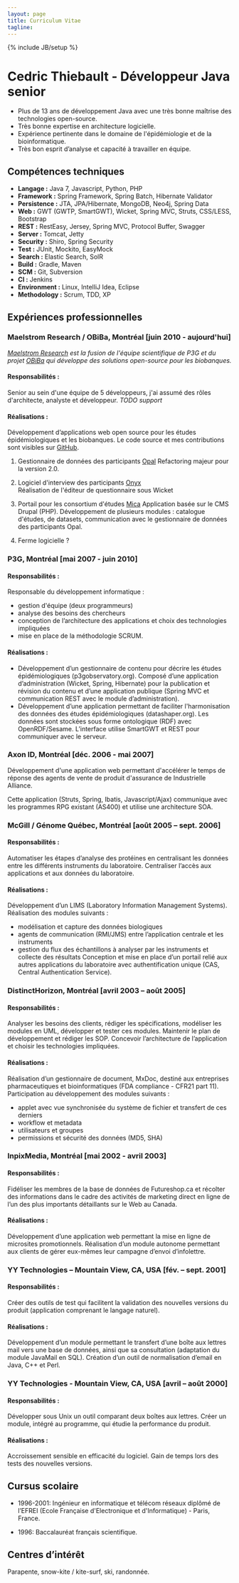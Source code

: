 ```yaml
---
layout: page
title: Curriculum Vitae
tagline:
---
```

{% include JB/setup %}

# Cedric Thiebault - Développeur Java senior

* Plus de 13 ans de développement Java avec une très bonne maîtrise des technologies open-source.
* Très bonne expertise en architecture logicielle.
* Expérience pertinente dans le domaine de l'épidémiologie et de la bioinformatique.
* Très bon esprit d’analyse et capacité à travailler en équipe.

## Compétences techniques

* **Langage :** Java 7, Javascript, Python, PHP
* **Framework :** Spring Framework, Spring Batch, Hibernate Validator
* **Persistence :** JTA, JPA/Hibernate, MongoDB, Neo4j, Spring Data
* **Web :** GWT (GWTP, SmartGWT), Wicket, Spring MVC, Struts, CSS/LESS, Bootstrap
* **REST :** RestEasy, Jersey, Spring MVC, Protocol Buffer, Swagger
* **Server :** Tomcat, Jetty
* **Security :** Shiro, Spring Security
* **Test :** JUnit, Mockito, EasyMock
* **Search :** Elastic Search, SolR
* **Build :** Gradle, Maven
* **SCM :** Git, Subversion
* **CI :** Jenkins
* **Environment :** Linux, IntelliJ Idea, Eclipse
* **Methodology :** Scrum, TDD, XP 

## Expériences professionnelles

### Maelstrom Research / OBiBa, Montréal [juin 2010 - aujourd'hui]

*[Maelstrom Research]() est la fusion de l'équipe scientifique de P3G et du projet [OBiBa]() qui développe des solutions open-source pour les biobanques.*

#### Responsabilités :
Senior au sein d'une équipe de 5 développeurs, j'ai assumé des rôles d'architecte, analyste et développeur. 
*TODO support*

#### Réalisations :
Développement d’applications web open source pour les études épidémiologiques et les biobanques. Le code source et mes contributions sont visibles sur [GitHub](https://github.com/cthiebault).

1. Gestionnaire de données des participants [Opal](https://github.com/obiba/opal)
Refactoring majeur pour la version 2.0.

1. Logiciel d'interview des participants [Onyx](https://github.com/obiba/onyx)   
Réalisation  de l'éditeur de questionnaire sous Wicket 

1. Portail pour les consortium d'études [Mica](https://github.com/obiba/mica)
Application basée sur le CMS Drupal (PHP). Développement de plusieurs modules : catalogue d'études, de datasets, communication avec le gestionnaire de données des participants Opal.

1. Ferme logicielle ?


### P3G, Montréal [mai 2007 - juin 2010]

#### Responsabilités :
Responsable du développement informatique : 
* gestion d'équipe (deux programmeurs)
* analyse des besoins des chercheurs
* conception de l’architecture des applications et choix des technologies impliquées
* mise en place de la méthodologie SCRUM.

#### Réalisations :
* Développement d’un gestionnaire de contenu pour décrire les études épidémiologiques  (p3gobservatory.org). Composé d’une application d’administration (Wicket, Spring, Hibernate) pour la publication et révision du contenu et d’une application publique (Spring MVC et communication REST avec le module d’administration).
* Développement d’une application permettant de faciliter l'harmonisation des données des études épidémiologiques  (datashaper.org). Les données sont stockées sous forme ontologique (RDF) avec OpenRDF/Sesame. L’interface utilise SmartGWT et REST pour communiquer avec le serveur.

### Axon ID, Montréal [déc. 2006 - mai 2007]

Développement d'une application web permettant d'accélérer le temps de réponse des agents de vente de produit d'assurance de Industrielle Alliance. 

Cette application (Struts, Spring, Ibatis, Javascript/Ajax) communique avec les programmes RPG existant (AS400) et utilise une architecture SOA.

### McGill / Génome Québec, Montréal [août 2005 – sept. 2006]
#### Responsabilités :
Automatiser les étapes d’analyse des protéines en centralisant les données entre les différents instruments du laboratoire. Centraliser l’accès aux applications et aux données du laboratoire.

#### Réalisations :
Développement d’un LIMS (Laboratory Information Management Systems). Réalisation des modules suivants :
* modélisation et capture des données biologiques
* agents de communication (RMI/JMS) entre l’application centrale et les instruments
* gestion du flux des échantillons à analyser par les instruments et collecte des résultats
Conception et mise en place d’un portail relié aux autres applications du laboratoire avec authentification unique (CAS, Central Authentication Service).

### DistinctHorizon, Montréal [avril 2003 – août 2005]
#### Responsabilités :
Analyser les besoins des clients, rédiger les spécifications, modéliser les modules en UML, développer et tester ces modules. Maintenir le plan de développement et rédiger les SOP. Concevoir l’architecture de l’application et choisir les technologies impliquées.

#### Réalisations :
Réalisation d’un gestionnaire de document, MxDoc, destiné aux entreprises pharmaceutiques et bioinformatiques (FDA compliance - CFR21 part 11).
Participation au développement des modules suivants :
* applet avec vue synchronisée du système de fichier et transfert de ces derniers
* workflow et metadata
* utilisateurs et groupes
* permissions et sécurité des données (MD5, SHA)

### InpixMedia, Montréal [mai 2002 - avril 2003]
#### Responsabilités :
Fidéliser les membres de la base de données de Futureshop.ca et récolter des informations dans le cadre des activités de marketing direct en ligne de l’un des plus importants détaillants sur le Web au Canada.

#### Réalisations :
Développement d’une application web permettant la mise en ligne de microsites promotionnels. Réalisation d’un module autonome permettant aux clients de gérer eux-mêmes leur campagne d’envoi d’infolettre.

### YY Technologies – Mountain View, CA, USA [fév. – sept. 2001]
#### Responsabilités :
Créer des outils de test qui facilitent la validation des nouvelles versions du produit (application comprenant le langage naturel).

#### Réalisations :
Développement d’un module permettant le transfert d’une boîte aux lettres mail vers une base de données, ainsi que sa consultation (adaptation du module JavaMail en SQL).
Création d’un outil de normalisation d’email en Java, C++ et Perl.

### YY Technologies - Mountain View, CA, USA [avril – août 2000]
#### Responsabilités :
Développer sous Unix un outil comparant deux boîtes aux lettres.
Créer un module, intégré au programme, qui étudie la performance du produit.

#### Réalisations :
Accroissement sensible en efficacité du logiciel.
Gain de temps lors des tests des nouvelles versions.


## Cursus scolaire

* 1996-2001: Ingénieur en informatique et télécom réseaux diplômé de l’EFREI (Ecole Française d'Electronique et d'Informatique) - Paris, France.

* 1996: Baccalauréat français scientifique.

## Centres d’intérêt

Parapente, snow-kite / kite-surf, ski, randonnée.
